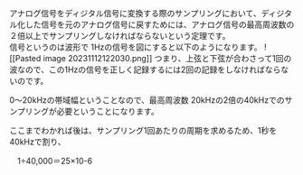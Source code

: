 アナログ信号をディジタル信号に変換する際のサンプリングにおいて、ディジタル化した信号を元のアナログ信号に戻すためには、アナログ信号の最高周波数の２倍以上でサンプリングしなければならないという定理です。  
信号というのは波形で 1Hzの信号を図にすると以下のようになります。
![[Pasted image 20231112122030.png]]
つまり、上弦と下弦が合わさって1回の波なので、この1Hzの信号を正しく記録するには2回の記録をしなければならないのです。  
  
0～20kHzの帯域幅ということなので、最高周波数 20kHzの2倍の40kHzでのサンプリングが必要ということになります。  
  
ここまでわかれば後は、サンプリング1回あたりの周期を求めるため、1秒を40kHzで割り、  
  
　1÷40,000＝25×10-6